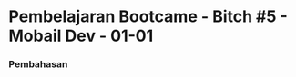 <h1> Pembelajaran Bootcame - Bitch #5 - Mobail Dev - 01-01</h1>
<h3>Pembahasan</h3>

<!-- <ul>
  <li>Struktur dasar dan konsep penting program Dart</li>
  <li>Kata kunci (keywords)</li>
  <li>Lebih lanjut dengan variabel: var, final, const</li>
  <li>Tipe data Dart: numbers, strings, booleans, runes, symbols</li>
  <li>Fungsi / Function</li>
  <li>Operator</li>
  <li>Pengendali alur program: if ... else if ... else, looping for, while, do ... while, break dan continue, switch dan case, serta assert.</li>
  <li>Error dan exception handling</li>
</ul>
di  <a href = https://dart.dev/guides/language/language-tour>materi </a> -->


